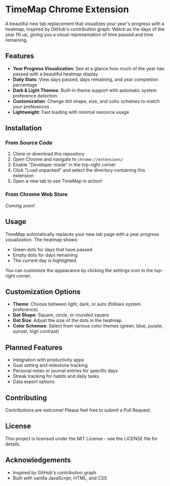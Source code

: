 # TimeMap Chrome Extension  

A beautiful new tab replacement that visualizes your year's progress with a heatmap, inspired by GitHub's contribution graph. Watch as the days of the year fill up, giving you a visual representation of time passed and time remaining.

## Features

- **Year Progress Visualization**: See at a glance how much of the year has passed with a beautiful heatmap display
- **Daily Stats**: View days passed, days remaining, and year completion percentage
- **Dark & Light Themes**: Built-in theme support with automatic system preference detection
- **Customization**: Change dot shape, size, and color schemes to match your preferences
- **Lightweight**: Fast loading with minimal resource usage

## Installation

### From Source Code

1. Clone or download this repository
2. Open Chrome and navigate to `chrome://extensions/`
3. Enable "Developer mode" in the top-right corner
4. Click "Load unpacked" and select the directory containing this extension
5. Open a new tab to see TimeMap in action!

### From Chrome Web Store

*Coming soon!*

## Usage

TimeMap automatically replaces your new tab page with a year progress visualization. The heatmap shows:
- Green dots for days that have passed
- Empty dots for days remaining
- The current day is highlighted

You can customize the appearance by clicking the settings icon in the top-right corner.

## Customization Options

- **Theme**: Choose between light, dark, or auto (follows system preference)
- **Dot Shape**: Square, circle, or rounded square
- **Dot Size**: Adjust the size of the dots in the heatmap
- **Color Schemes**: Select from various color themes (green, blue, purple, sunset, high contrast)

## Planned Features

- Integration with productivity apps
- Goal setting and milestone tracking
- Personal notes or journal entries for specific days
- Streak tracking for habits and daily tasks
- Data export options

## Contributing

Contributions are welcome! Please feel free to submit a Pull Request.

## License

This project is licensed under the MIT License - see the LICENSE file for details.

## Acknowledgements

- Inspired by GitHub's contribution graph
- Built with vanilla JavaScript, HTML, and CSS 
